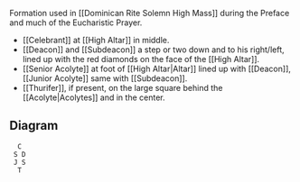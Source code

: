 Formation used in [[Dominican Rite Solemn High Mass]] during the Preface and much of the Eucharistic Prayer.

- [[Celebrant]] at [[High Altar]] in middle.
- [[Deacon]] and [[Subdeacon]] a step or two down and to his right/left, lined up with the red diamonds on the face of the [[High Altar]].
- [[Senior Acolyte]] at foot of [[High Altar|Altar]] lined up with [[Deacon]], [[Junior Acolyte]] same with [[Subdeacon]].
- [[Thurifer]], if present, on the large square behind the [[Acolyte|Acolytes]] and in the center.

## Diagram
```
  C
 S D
 J S
  T
```